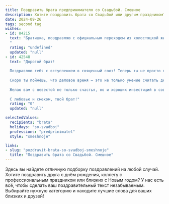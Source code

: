 ```yaml
---
title: Поздравить брата предпринимателя со Свадьбой. Смешное
description: Хотите поздравить брата со Свадьбой или другим праздником? Наш ИИ создаст незабываемое поздравление, а вы обязательно выделитесь среди других.  
date: 2024-09-26
tags: second tag
wishes:
- id: 84215
  text: "Братишка, поздравляю с официальным переходом из холостяцкой жизни в семейное рабство… ээ, то есть, в счастливый брак!  Надеюсь, твой бизнес-план на совместную жизнь окажется прибыльнее, чем твой последний стартап.  Пусть медовый месяц будет сладким, а семейный бюджет – постоянно растущим!  Держись,  теперь у тебя два босса – жена и налоговая!  Удачи!
  "
  rating: "undefined"
  updated: "null"
- id: 42548
  text: "Дорогой брат!
  
  Поздравляю тебя с вступлением в священный союз! Теперь ты не просто предприниматель, а супруг, который должен наладить идеальные «партнерские» отношения!
  
  Скоро ты поймёшь, что деловое время — это не только умение считать деньги, но и умение делить последнюю пиццу! Надеюсь, твоя новая бизнес-стратегия будет заключаться в том, чтобы всегда говорить «да, дорогая» — это, как ни странно, оказывается весьма прибыльным вложением!
  
  Желаю вам с невестой не только счастья, но и хороших инвестиций в совместное время — например, в поездки, романтические ужины и вечерние прогулки. Пусть ваша совместная жизнь будет как успешно стартовавший бизнес: с прибылью, без убытков и с многообещающим будущим!
  
  С любовью и смехом, твой брат!"
  rating: "0"
  updated: "null"

selectedValues:
  recipients: "brata"
  holidays: "so-svadboj"
  professions: "predprinimatel"
  style: "smeshnoje"

links:
- slug: "pozdravit-brata-so-svadboj-smeshnoje"
  title: "Поздравить брата со Свадьбой. Смешное"
---
```


Здесь вы найдете отличную подборку поздравлений на любой случай. 
Хотите поздравить друга с днём рождения, коллегу с профессиональным праздником или близких с Новым годом? У нас есть всё, чтобы сделать ваш поздравительный текст незабываемым. Выбирайте нужную категорию и находите лучшие слова для ваших близких и друзей!
